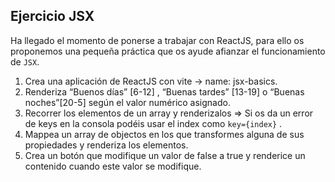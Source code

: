**Ejercicio JSX**
---

Ha llegado el momento de ponerse a trabajar con ReactJS, para ello os proponemos una pequeña práctica que os ayude afianzar el funcionamiento de `JSX`.

1. Crea una aplicación de ReactJS con vite → name: jsx-basics.
2. Renderiza “Buenos días” [6-12] , “Buenas tardes” [13-19] o “Buenas noches”[20-5] según el valor numérico asignado.
3. Recorrer los elementos de un array y renderizalos ⇒ Si os da un error de keys en la consola podéis usar el index como `key={index}` .
4. Mappea un array de objectos en los que transformes alguna de sus propiedades y renderiza los elementos.
5. Crea un botón que modifique un valor de false a true y renderice un contenido cuando este valor se modifique.